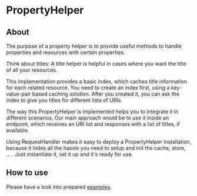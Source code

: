 # PropertyHelper

## About

The purpose of a property helper is to provide useful methods to handle properties and resources with certain properties.

Think about titles: A title helper is helpful in cases where you want the title of all your resources.

This implementation provides a basic index, which caches title information for each related resource. You need to create an index first, using a key-value-pair based caching solution. After you created it, you can ask the index to give you titles for different lists of URIs.

The way this PropertyHelper is implemented helps you to integrate it in different scenarios. Our main approach would be to use it inside an endpoint, which receives an URI list and responses with a list of titles, if available.

Using RequestHandler makes it easy to deploy a PropertyHelper installation, because it hides all the hassle you need to setup and init the cache, store, ... . Just instantiate it, set it up and it's ready for use.

## How to use

Please have a look into prepared [examples](https://github.com/SaftIng/Saft.example/tree/master/PropertyHelper).
